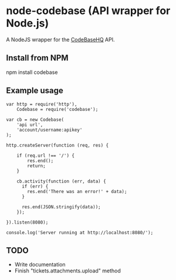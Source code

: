# node-codebase (API wrapper for Node.js)

A NodeJS wrapper for the [CodeBaseHQ](http://www.codebasehq.com/) API. 

## Install from NPM
 npm install codebase

## Example usage

    var http = require('http'),
        Codebase = require('codebase');

    var cb = new Codebase(
        'api url',
        'account/username:apikey'
    );

    http.createServer(function (req, res) {
        
        if (req.url !== '/') {
            res.end();
            return;
        }

        cb.activity(function (err, data) {
          if (err) {
            res.end('There was an error!' + data);
          }
      
          res.end(JSON.stringify(data));
        });

    }).listen(8080);

    console.log('Server running at http://localhost:8080/');

## TODO

* Write documentation
* Finish "tickets.attachments.upload" method